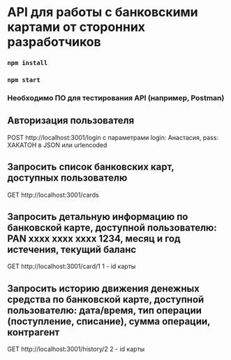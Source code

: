 # API для работы с банковскими картами от сторонних разработчиков

### `npm install`

### `npm start`

### Необходимо ПО для тестирования API (например, Postman)

## Авторизация пользователя

POST http://localhost:3001/login с параметрами login: Анастасия, pass: ХАКАТОН в JSON или urlencoded

## Запросить список банковских карт, доступных пользователю

GET http://localhost:3001/cards

## Запросить детальную информацию по банковской карте, доступной пользователю: PAN xxxx xxxx xxxx 1234, месяц и год истечения, текущий баланс

GET http://localhost:3001/card/1
1 - id карты

## Запросить историю движения денежных средства по банковской карте, доступной пользователю: дата/время, тип операции (поступление, списание), сумма операции, контрагент

GET http://localhost:3001/history/2
2 - id карты
